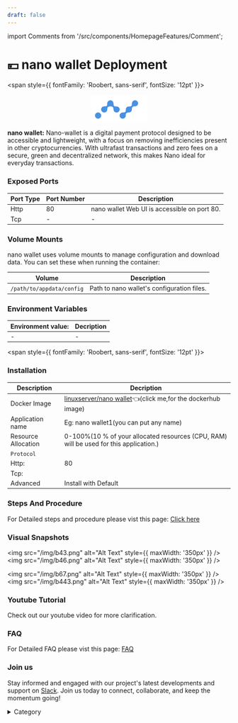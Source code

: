 ```yaml
---
draft: false
---
```

import Comments from '/src/components/HomepageFeatures/Comment';





# 💴 nano wallet Deployment

<span style={{ fontFamily: 'Roobert, sans-serif', fontSize: '12pt' }}>

<p align="center">
  <img src="/img/sdd.png" alt="Alt Text" width="25%"/>
</p> 

**nano wallet:**
Nano-wallet is a digital payment protocol designed to be accessible and lightweight, with a focus on removing inefficiencies present in other cryptocurrencies. With ultrafast transactions and zero fees on a secure, green and decentralized network, this makes Nano ideal for everyday transactions.






### Exposed Ports

| Port Type | Port Number | Description                               |
| --------- | ----------- | ----------------------------------------- |
| Http      | 80       | nano wallet Web UI is accessible on port 80. |
| Tcp       | -           | -             |

### Volume Mounts

nano wallet uses volume mounts to manage configuration and download data. You can set these when running the container:

| Volume                       | Description                                  |
| ---------------------------- | -------------------------------------------- |
| `/path/to/appdata/config`    | Path to nano wallet's configuration files.  |



### Environment Variables


|   **Environment value:**          | Decription                                                                                                               | 
| --------------------- | ------                                                                                                                   | 
|-       |  -                              |

</span>


<span style={{ fontFamily: 'Roobert, sans-serif', fontSize: '12pt' }}>

### Installation


|  Description          | Decription                                                                                                               | 
| --------------------- | ------                                                                                                                   | 
| Docker Image          |   [linuxserver/nano wallet](https://hub.docker.com/r/linuxserver/nano-wallet)👈(click me,for the dockerhub image)                           |
| Application name      |  Eg: nano wallet1(you can put any name)                                                                                        | 
| Resource Allocation   |  0-100%(10 % of your allocated resources (CPU, RAM) will be used for this application.)                                  | 
| `Protocol`            |                                                                                                                          | 
|  Http:                |     80                                                                                                                    |
|  Tcp:                 |                                                                                                                        | 
|    Advanced           |    Install with Default                                                                                                  |




### Steps And Procedure

For Detailed steps and procedure please vist this page: [Click here](https://techscaleinfinite.github.io/introduction/cloud-float/Steps%20and%20procedure)



### Visual Snapshots




<img src="/img/b43.png" alt="Alt Text" style={{ maxWidth: '350px' }} /> <img src="/img/b46.png" alt="Alt Text" style={{ maxWidth: '350px' }} />

<img src="/img/b67.png" alt="Alt Text" style={{ maxWidth: '350px' }} /> <img src="/img/b443.png" alt="Alt Text" style={{ maxWidth: '350px' }} /> 













### Youtube Tutorial&#x20;

Check out our youtube video for more clarification.



### FAQ

For Detailed FAQ please vist this page: [FAQ](https://techscaleinfinite.github.io/FAQ)

### Join us

Stay informed and engaged with our project's latest developments and support on [Slack](https://app.slack.com/client/T04QS32JX6E/C04QKEWE146). Join us today to connect, collaborate, and keep the momentum going!&#x20;

<details>

<summary>Category</summary>

Kubernetes, cloud computing, DevOps, cloud services, hosting platform, container orchestration, cloud infrastructure, cloud deployment, cloud management, cloud technology, cloud solutions, nano wallet

</details>

</span>


<Comments />